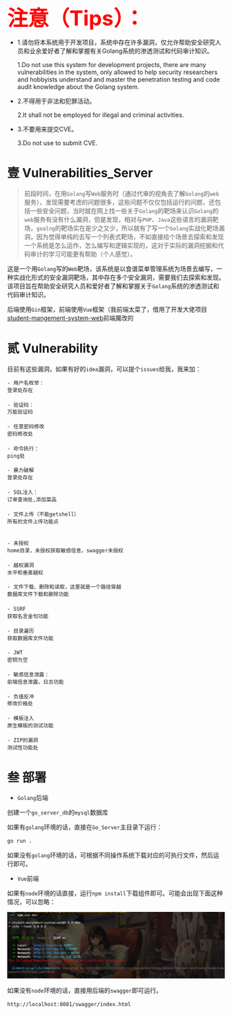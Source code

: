 <font color="red" size="10"><b>注意（Tips）：</b></font>

- 1.请勿将本系统用于开发项目，系统中存在许多漏洞，仅允许帮助安全研究人员和业余爱好者了解和掌握有关Golang系统的渗透测试和代码审计知识。

  1.Do not use this system for development projects, there are many vulnerabilities in the system, only allowed to help security researchers and hobbyists understand and master the penetration testing and code audit knowledge about the Golang system.

- 2.不得用于非法和犯罪活动。

  2.It shall not be employed for illegal and criminal activities.

- 3.不要用来提交CVE。

  3.Do not use to submit CVE.

# 壹 Vulnerabilities_Server

> 前段时间，在用`Golang`写`Web`服务时（通过代审的视角去了解`Golang`的`web`服务），发现需要考虑的问题很多，这些问题不仅仅包括运行的问题，还包括一些安全问题，当时就在网上找一些关于`Golang`的靶场来认识`Golang`的`web`服务有没有什么漏洞，但是发现，相对与`PHP`、`Java`这些语言的漏洞靶场，`goalng`的靶场实在是少之又少，所以就有了写一个`Golang`实战化靶场漏洞，因为觉得单纯的去写一个列表式靶场，不如直接给个场景去探索和发现一个系统是怎么运作，怎么编写和逻辑实现的，这对于实际的漏洞挖掘和代码审计的学习可能更有帮助（个人感觉）。



这是一个用`Golang`写的`Web`靶场，该系统是以食谱菜单管理系统为场景去编写，一种实战化形式的安全漏洞靶场，其中存在多个安全漏洞，需要我们去探索和发现。该项目旨在帮助安全研究人员和爱好者了解和掌握关于`Golang`系统的渗透测试和代码审计知识。



后端使用`Gin`框架，前端使用`Vue`框架（我前端太菜了，借用了开发大佬项目[student-mangement-system-web](https://github.com/seasonl2014/student-mangement-system-web)前端魔改的

# 贰 Vulnerability

目前有这些漏洞，如果有好的`idea`漏洞，可以提个`issues`给我，我来加：

```bash
- 用户名枚举：
登录处存在

- 验证码：
万能验证码

- 任意密码修改
密码修改处

- 命令执行：
ping处

- 暴力破解
登录处存在

- SQL注入：
订单查询处,添加菜品

- 文件上传（不能getshell）
所有的文件上传功能点


- 未授权
home目录，未授权获取敏感信息，swagger未授权

- 越权漏洞
水平和垂直越权

- 文件下载、删除和读取，这里就是一个路径穿越
数据库文件下载和删除功能

- SSRF
获取名言金句功能

- 目录遍历
获取数据库文件功能

- JWT
密钥为空

- 敏感信息泄露：
前端信息泄露，日志功能

- 负值反冲
修改价格处

- 模板注入
原生模板的测试功能

- ZIP的漏洞
测试性功能处
```

# 叁 部署

- `Golang`后端

创建一个`go_server_db`的`mysql`数据库

如果有`golang`环境的话，直接在`Go_Server`主目录下运行：

```bash
go run .
```

如果没有`golang`环境的话，可根据不同操作系统下载对应的可执行文件，然后运行即可。

- `Vue`前端

如果有`node`环境的话直接，运行`npm install`下载组件即可。可能会出现下面这种情况，可以忽略：

![image-20240909180126928](README/image-20240909180126928.png)

如果没有`node`环境的话，直接用后端的`swagger`即可运行。

```bash
http://localhost:8081/swagger/index.html
```

